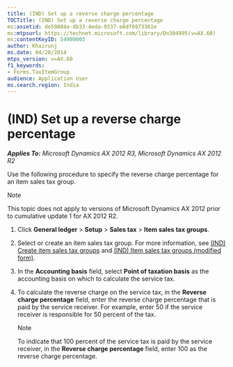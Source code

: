 ```yaml
---
title: (IND) Set up a reverse charge percentage
TOCTitle: (IND) Set up a reverse charge percentage
ms:assetid: de59884a-db33-4eda-9337-e6df6973361e
ms:mtpsurl: https://technet.microsoft.com/library/Dn304995(v=AX.60)
ms:contentKeyID: 54900003
author: Khairunj
ms.date: 04/28/2014
mtps_version: v=AX.60
f1_keywords:
- Forms.TaxItemGroup
audience: Application User
ms.search.region: India
---
```


# (IND) Set up a reverse charge percentage 


_**Applies To:** Microsoft Dynamics AX 2012 R3, Microsoft Dynamics AX 2012 R2_

Use the following procedure to specify the reverse charge percentage for an item sales tax group.


> [!NOTE]
> <P>This topic does not apply to versions of Microsoft Dynamics AX 2012 prior to cumulative update 1 for AX 2012 R2.</P>



1.  Click **General ledger** \> **Setup** \> **Sales tax** \> **Item sales tax groups**.

2.  Select or create an item sales tax group. For more information, see [(IND) Create item sales tax groups](ind-create-item-sales-tax-groups.md) and [(IND) Item sales tax groups (modified form)](https://technet.microsoft.com/library/jj710918\(v=ax.60\)).

3.  In the **Accounting basis** field, select **Point of taxation basis** as the accounting basis on which to calculate the service tax.

4.  To calculate the reverse charge on the service tax, in the **Reverse charge percentage** field, enter the reverse charge percentage that is paid by the service receiver. For example, enter 50 if the service receiver is responsible for 50 percent of the tax.
    

    > [!NOTE]
    > <P>To indicate that 100 percent of the service tax is paid by the service receiver, in the <STRONG>Reverse charge percentage</STRONG> field, enter 100 as the reverse charge percentage.</P>


  


